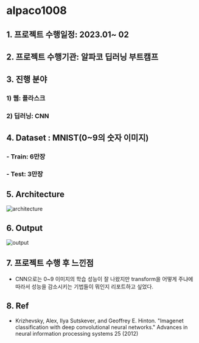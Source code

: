 # alpaco1008
 
## 1. 프로젝트 수행일정: 2023.01~ 02


## 2. 프로젝트 수행기관: 알파코 딥러닝 부트캠프


## 3. 진행 분야

  ### 1) 웹: 플라스크
 
  ### 2) 딥러닝: CNN

 
## 4. Dataset : MNIST(0~9의 숫자 이미지) 
   ### - Train: 6만장 
   ### - Test: 3만장


## 5. Architecture
![architecture](https://github.com/user-attachments/assets/9ba920fe-f1b2-48fc-8a5f-8edb876fdc7b)


## 6. Output
![output](https://github.com/user-attachments/assets/d4bc35ad-c2a3-4dc2-9e76-a47c6222bf42)


## 7. 프로젝트 수행 후 느낀점
- CNN으로는 0~9 이미지의 학습 성능이 잘 나왔지만 transform을 어떻게 주냐에 따라서 성능을 감소시키는 기법들이 뭐인지 리포트하고 싶었다.

## 8. Ref
- Krizhevsky, Alex, Ilya Sutskever, and Geoffrey E. Hinton. "Imagenet classification with deep convolutional neural networks." Advances in neural information processing systems 25 (2012)


